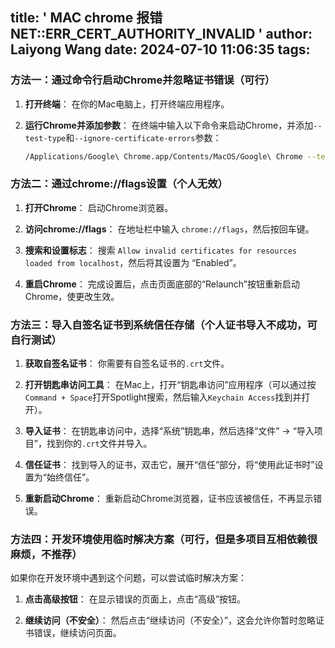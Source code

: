 title: ' MAC chrome 报错 NET::ERR_CERT_AUTHORITY_INVALID '
author: Laiyong Wang
date: 2024-07-10 11:06:35
tags:
---
### 方法一：通过命令行启动Chrome并忽略证书错误（可行）
1. **打开终端**：
   在你的Mac电脑上，打开终端应用程序。

2. **运行Chrome并添加参数**：
   在终端中输入以下命令来启动Chrome，并添加`--test-type`和`--ignore-certificate-errors`参数：
   ```sh
   /Applications/Google\ Chrome.app/Contents/MacOS/Google\ Chrome --test-type --ignore-certificate-errors
   ```

### 方法二：通过chrome://flags设置（个人无效）
1. **打开Chrome**：
   启动Chrome浏览器。

2. **访问chrome://flags**：
   在地址栏中输入 `chrome://flags`，然后按回车键。

3. **搜索和设置标志**：
   搜索 `Allow invalid certificates for resources loaded from localhost`，然后将其设置为 “Enabled”。

4. **重启Chrome**：
   完成设置后，点击页面底部的“Relaunch”按钮重新启动Chrome，使更改生效。

### 方法三：导入自签名证书到系统信任存储（个人证书导入不成功，可自行测试）
1. **获取自签名证书**：
   你需要有自签名证书的`.crt`文件。

2. **打开钥匙串访问工具**：
   在Mac上，打开“钥匙串访问”应用程序（可以通过按`Command + Space`打开Spotlight搜索，然后输入`Keychain Access`找到并打开）。

3. **导入证书**：
   在钥匙串访问中，选择“系统”钥匙串，然后选择“文件” -> “导入项目”，找到你的`.crt`文件并导入。

4. **信任证书**：
   找到导入的证书，双击它，展开“信任”部分，将“使用此证书时”设置为“始终信任”。

5. **重新启动Chrome**：
   重新启动Chrome浏览器，证书应该被信任，不再显示错误。

### 方法四：开发环境使用临时解决方案（可行，但是多项目互相依赖很麻烦，不推荐）
如果你在开发环境中遇到这个问题，可以尝试临时解决方案：

1. **点击高级按钮**：
   在显示错误的页面上，点击“高级”按钮。

2. **继续访问（不安全）**：
   然后点击“继续访问（不安全）”，这会允许你暂时忽略证书错误，继续访问页面。